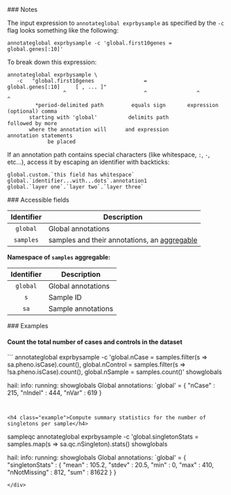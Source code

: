 <div class="cmdhead"></div>

<div class="description"></div>

<div class="synopsis"></div>

<div class="options"></div>

<div class="cmdsubsection">
### Notes

The input expression to `annotateglobal exprbysample` as specified by the `-c` flag looks something like the following:
```
annotateglobal exprbysample -c 'global.first10genes = global.genes[:10]' 
```

To break down this expression:
```
annotateglobal exprbysample \
   -c   "global.first10genes                =         global.genes[:10]     [ , ... ]"
                  ^                         ^                ^                  ^
         *period-delimited path         equals sign       expression      (optional) comma 
       starting with 'global'          delimits path                      followed by more 
       where the annotation will      and expression                    annotation statements
             be placed
```

If an annotation path contains special characters (like whitespace, `:`, `-`, etc...), access it by escaping an identifier with backticks: 
```
global.custom.`this field has whitespace`
global.`identifier...with...dots`.annotation1
global.`layer one`.`layer two`.`layer three`
```

</div>

<div class="cmdsubsection">
### Accessible fields

Identifier | Description
:-: | ---
`global` | Global annotations
`samples` | samples and their annotations, an [aggregable](reference.html#aggregables)

**Namespace of `samples` aggregable:**

Identifier | Description
:-: | ---
`global` | Global annotations
`s` | Sample ID
`sa` | Sample annotations

</div>

<div class="cmdsubsection">
### Examples

<h4 class="example">Count the total number of cases and controls in the dataset</h4>
```
annotateglobal exprbysample -c 'global.nCase = samples.filter(s => sa.pheno.isCase).count(), 
                                global.nControl = samples.filter(s => !sa.pheno.isCase).count(),
                                global.nSample = samples.count()'
showglobals

hail: info: running: showglobals
Global annotations: `global' = {
  "nCase" : 215,
  "nIndel" : 444,
  "nVar" : 619
}
```


<h4 class="example">Compute summary statistics for the number of singletons per sample</h4>
```
sampleqc
annotateglobal exprbysample -c 'global.singletonStats = samples.map(s => sa.qc.nSingleton).stats()
showglobals

hail: info: running: showglobals
Global annotations: `global' = {
  "singletonStats" : {
    "mean" : 105.2,
    "stdev" : 20.5,
    "min" : 0,
    "max" : 410,
    "nNotMissing" : 812,
    "sum" : 81622
  }
}
```
</div>